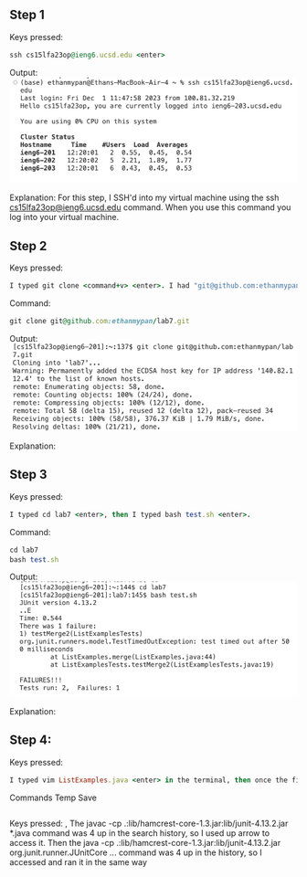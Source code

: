 ## Step 1
Keys pressed:
```ruby
ssh cs15lfa23op@ieng6.ucsd.edu <enter>
```
Output:
![Image](lab4Part1ss.png)

Explanation:
For this step, I SSH'd into my virtual machine using the ssh cs15lfa23op@ieng6.ucsd.edu command.
When you use this command you log into your virtual machine.

## Step 2

Keys pressed:
```ruby
I typed git clone <command+v> <enter>. I had "git@github.com:ethanmypan/lab7.git" copied on my computer for this command.
```
Command: 
```ruby
git clone git@github.com:ethanmypan/lab7.git
```
Output:
![Image](lab4Part2SS.png)

Explanation:

## Step 3

Keys pressed:
```ruby
I typed cd lab7 <enter>, then I typed bash test.sh <enter>. 
```
Command:
```ruby
cd lab7
bash test.sh
```
Output:
![Image](lab4Part3SS.png)

Explanation:

## Step 4: 

Keys pressed:
```ruby
I typed vim ListExamples.java <enter> in the terminal, then once the file opened in vim I pressed 44 + <shift>g, then I pressed control+a, and after that, I pressed <esc> then typed :wq.
```


Commands Temp Save 

```ruby

```

Keys pressed: <up><up><up><up><enter>, <up><up><up><up><enter> The javac -cp .:lib/hamcrest-core-1.3.jar:lib/junit-4.13.2.jar *.java command was 4 up in the search history, so I used up arrow to access it. Then the java -cp .:lib/hamcrest-core-1.3.jar:lib/junit-4.13.2.jar org.junit.runner.JUnitCore ... command was 4 up in the history, so I accessed and ran it in the same way
